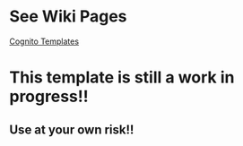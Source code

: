 # See Wiki Pages
[Cognito Templates](https://github.com/Talderon/AWS_CloudFormation/wiki/Cognito-Service-Template)

# This template is still a work in progress!!
## Use at your own risk!!
